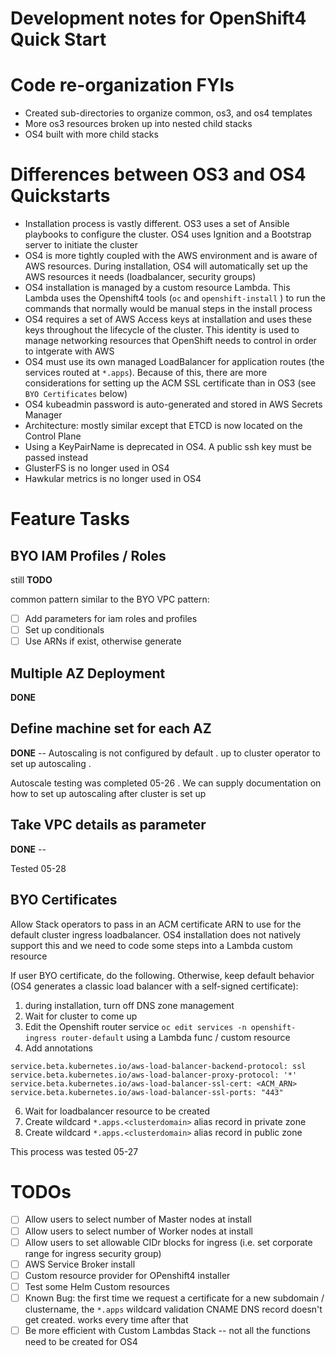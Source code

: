# Development notes for OpenShift4 Quick Start

# Code re-organization FYIs

- Created sub-directories to organize common, os3, and os4 templates
- More os3 resources broken up into nested child stacks
- OS4 built with more child stacks

# Differences between OS3 and OS4 Quickstarts

- Installation process is vastly different. OS3 uses a set of Ansible playbooks
  to configure the cluster. OS4 uses Ignition and a Bootstrap server to
  initiate the cluster
- OS4 is more tightly coupled with the AWS environment and is aware of AWS
  resources. During installation, OS4 will automatically set up the AWS
  resources it needs (loadbalancer, security groups)
- OS4 installation is managed by a custom resource Lambda. This Lambda uses the
  Openshift4 tools (`oc` and `openshift-install` ) to run the commands that
  normally would be manual steps in the install process
- OS4 requires a set of AWS Access keys at installation and uses these keys
  throughout the lifecycle of the cluster. This identity is used to manage
  networking resources that OpenShift needs to control in order to intgerate
  with AWS
- OS4 must use its own managed LoadBalancer for application routes (the
  services routed at `*.apps`). Because of this, there are more considerations
  for setting up the ACM SSL certificate than in OS3 (see `BYO Certificates`
      below)
- OS4 kubeadmin password is auto-generated and stored in AWS Secrets Manager
- Architecture: mostly similar except that ETCD is now located on the Control
  Plane
- Using a KeyPairName is deprecated in OS4. A public ssh key must be passed
  instead
- GlusterFS is no longer used in OS4
- Hawkular metrics is no longer used in OS4

# Feature Tasks

## BYO IAM Profiles / Roles

still **TODO** 

common pattern similar to the BYO VPC pattern:

- [ ] Add parameters for iam roles and profiles
- [ ] Set up conditionals
- [ ] Use ARNs if exist, otherwise generate

## Multiple AZ Deployment

**DONE**

## Define machine set for each AZ

**DONE** -- Autoscaling is not configured by default . up to cluster operator to set up autoscaling .

Autoscale testing was completed 05-26 . We can supply documentation on how to
set up autoscaling after cluster is set up

## Take VPC details as parameter

**DONE** --

Tested 05-28

## BYO Certificates

Allow Stack operators to pass in an ACM certificate ARN to use for the default
cluster ingress loadbalancer. OS4 installation does not natively support this and we need to code some steps into a Lambda custom resource

If user BYO certificate, do the following. Otherwise, keep default behavior (OS4 generates a classic load balancer with a self-signed certificate):
1. during installation, turn off DNS zone management
2. Wait for cluster to come up
3. Edit the Openshift router service `oc edit services -n openshift-ingress router-default` using a Lambda func / custom resource
4. Add annotations
```
service.beta.kubernetes.io/aws-load-balancer-backend-protocol: ssl
service.beta.kubernetes.io/aws-load-balancer-proxy-protocol: '*'
service.beta.kubernetes.io/aws-load-balancer-ssl-cert: <ACM_ARN>
service.beta.kubernetes.io/aws-load-balancer-ssl-ports: "443"
```
6. Wait for loadbalancer resource to be created
7. Create wildcard `*.apps.<clusterdomain>` alias record in private zone
8. Create wildcard `*.apps.<clusterdomain>` alias record in public zone

This process was tested 05-27

# TODOs

- [ ] Allow users to select number of Master nodes at install
- [ ] Allow users to select number of Worker nodes at install
- [ ] Allow users to set allowable CIDr blocks for ingress (i.e. set corporate range for ingress security group)
- [ ] AWS Service Broker install
- [ ] Custom resource provider for OPenshift4 installer
- [ ] Test some Helm Custom resources
- [ ] Known Bug: the first time we request a certificate for a new subdomain /
  clustername, the `*.apps` wildcard validation CNAME DNS record  doesn't get
  created. works every time after that
- [ ] Be more efficient with Custom Lambdas Stack -- not all the functions need to be created for OS4
